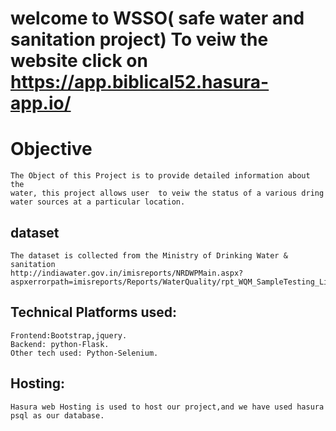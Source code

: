# welcome to WSSO( safe water and sanitation project) To veiw the website click on https://app.biblical52.hasura-app.io/

# Objective
	The Object of this Project is to provide detailed information about the 
	water, this project allows user  to veiw the status of a various dring
	water sources at a particular location.

## dataset
	The dataset is collected from the Ministry of Drinking Water & sanitation 
	http://indiawater.gov.in/imisreports/NRDWPMain.aspx?aspxerrorpath=imisreports/Reports/WaterQuality/rpt_WQM_SampleTesting_List.aspx. 

## Technical Platforms used:
	Frontend:Bootstrap,jquery.
	Backend: python-Flask.
	Other tech used: Python-Selenium.
## Hosting:
	Hasura web Hosting is used to host our project,and we have used hasura psql as our database.

